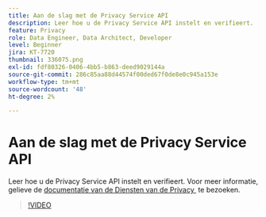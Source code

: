 ```yaml
---
title: Aan de slag met de Privacy Service API
description: Leer hoe u de Privacy Service API instelt en verifieert.
feature: Privacy
role: Data Engineer, Data Architect, Developer
level: Beginner
jira: KT-7720
thumbnail: 336075.png
exl-id: fdf80326-0406-4bb5-b863-deed9029144a
source-git-commit: 286c85aa88d44574f00ded67f0de8e0c945a153e
workflow-type: tm+mt
source-wordcount: '48'
ht-degree: 2%

---
```


# Aan de slag met de Privacy Service API

Leer hoe u de Privacy Service API instelt en verifieert. Voor meer informatie, gelieve de [&#x200B; documentatie van de Diensten van de Privacy &#x200B;](https://experienceleague.adobe.com/docs/experience-platform/privacy/home.html?lang=nl) te bezoeken.

>[!VIDEO](https://video.tv.adobe.com/v/3447182?learn=on&enablevpops&captions=dut)
